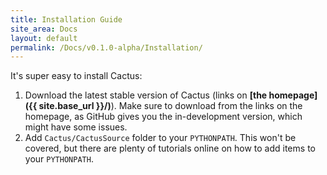 ```yaml
---
title: Installation Guide
site_area: Docs
layout: default
permalink: /Docs/v0.1.0-alpha/Installation/
---
```


It's super easy to install Cactus:

1. Download the latest stable version of Cactus (links on **[the homepage]({{ site.base_url }}/)**). Make sure to download from the links on the homepage, as GitHub gives you the in-development version, which might have some issues.
2. Add `Cactus/CactusSource` folder to your `PYTHONPATH`. This won't be covered, but there are plenty of tutorials online on how to add items to your `PYTHONPATH`.
